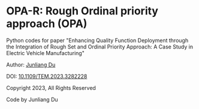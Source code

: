 # OPA-R: Rough Ordinal priority approach (OPA)
Python codes for paper "Enhancing Quality Function Deployment through the Integration of Rough Set and Ordinal Priority Approach: A Case Study in Electric Vehicle Manufacturing" 

Author: [Junliang Du](https://jlduu.github.io/)

DOI: [10.1109/TEM.2023.3282228](http://dx.doi.org/10.1109/TEM.2023.3282228)

Copyright 2023, All Rights Reserved

Code by Junliang Du
